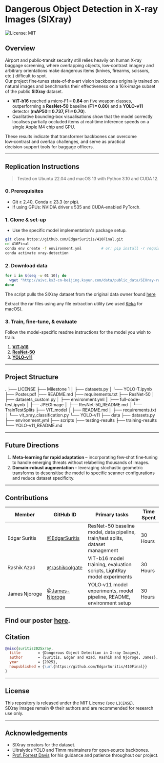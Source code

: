 # Dangerous Object Detection in X‑ray Images (SIXray)

![License: MIT](https://img.shields.io/badge/License-MIT-green.svg)

## Overview
Airport and public‑transit security still relies heavily on human X‑ray baggage screening, where overlapping objects, low‑contrast imagery and arbitrary orientations make dangerous items (knives, firearms, scissors, etc.) difficult to spot.  
Our project fine‑tunes state‑of‑the‑art vision backbones originally trained on natural images and benchmarks their effectiveness on a 16 k‑image subset of the public **SIXray** dataset.

- **ViT‑b16** reached a micro‑F1 = **0.84** on five weapon classes, outperforming a **ResNet‑50** baseline (**F1 = 0.80**) and a **YOLO‑v11** detector (**mAP50 = 0.737, F1 ≈ 0.70**).  
- Qualitative bounding‑box visualisations show that the model correctly localises partially occluded items at real‑time inference speeds on a single Apple M4 chip and GPU.

These results indicate that transformer backbones can overcome low‑contrast and overlap challenges, and serve as practical decision‑support tools for baggage officers.

---

## Replication Instructions

> Tested on Ubuntu 22.04 and macOS 13 with Python 3.10 and CUDA 12.

### 0. Prerequisites
- Git ≥ 2.40, Conda ≥ 23.3 (or pip).
- If using GPUs: NVIDIA driver ≥ 535 and CUDA‑enabled PyTorch.

### 1. Clone & set‑up
- Use the specific model implementation's package setup.
```bash
git clone https://github.com/EdgarSuritis/410Final.git
cd 410Final
conda env create -f environment.yml         # or: pip install -r requirements.txt
conda activate xray-detection
```

### 2. Download data
```bash
for i in $(seq -w 01 10); do                                         
  wget "http://aivc.ks3-cn-beijing.ksyun.com/data/public_data/SIXray-rar/dataset.part$i.rar";
done

```
The script pulls the SIXray dataset from the original data owner found [here](https://github.com/MeioJane/SIXray)

Extract the rar files using any file extraction utility (we used [Keka](https://www.keka.io/en/) for macOS).

### 3. Train, fine‑tune, & evaluate
Follow the model-specific readme instructions for the model you wish to train:
1. [**ViT-b16**](https://github.com/EdgarSuritis/410Final/blob/main/ViT_model/README.md)
2. [**ResNet-50**](https://github.com/EdgarSuritis/410Final/blob/main/ResNet-50/ResNet-50_README.md)
3. [**YOLO-v11**](https://github.com/EdgarSuritis/410Final/blob/main/YOLO-v11/YOLO-v11_README.md)

---

## Project Structure
.
├── LICENSE
├── Milestone 1
│   ├── datasets.py
│   └── YOLO-T.ipynb
├── Poster.pdf
├── README.md
├── requirements.txt
├── ResNet-50
│   ├── datasets_custom.py
│   ├── environment.yml
│   ├── full-code-test.ipynb
│   ├── JPEGImage
│   ├── ResNet-50_README.md
│   └── TrainTestSplits
├── ViT_model
│   ├── README.md
│   ├── requirements.txt
│   └── vit_xray_classification.py
└── YOLO-v11
    ├── data
    ├── datasets.py
    ├── environment.yml
    ├── scripts
    ├── testing-results
    ├── training-results
    └── YOLO-v11_README.md

---

## Future Directions
1. **Meta‑learning for rapid adaptation** – incorporating few‑shot fine‑tuning to handle emerging threats without relabelling thousands of images.  
2. **Domain‑robust augmentation** – leveraging stochastic geometric transforms to desensitise the model to specific scanner configurations and reduce dataset specificity.

---

## Contributions
| Member | GitHub ID | Primary tasks | Time Spent |
|--------|-----------|---------------|------------|
| Edgar Suritis | [@EdgarSuritis](https://github.com/EdgarSuritis) | ResNet-50 baseline model, data pipeline, train/test splits, dataset management | 30 Hours |
| Rashik Azad   | [@rashikcolgate](https://github.com/rashikcolgate) | ViT-b16 model training, evaluation scripts, LightRay model experiments | 30 Hours |
| James Njoroge | [@James-Njoroge](https://github.com/James-Njoroge) | YOLO‑v11 model experiments, model pipeline, README, environment setup | 30 Hours |

Find our poster [here](https://github.com/EdgarSuritis/410Final/blob/main/Poster.pdf).
---

## Citation
```bibtex
@misc{suritis2025xray,
  title        = {Dangerous Object Detection in X-ray Images},
  author       = {Suritis, Edgar and Azad, Rashik and Njoroge, James},
  year         = {2025},
  howpublished = {\url{https://github.com/EdgarSuritis/410Final}}
}
```

---

## License
This repository is released under the MIT License (see `LICENSE`).  
SIXray images remain © their authors and are recommended for research use only.

---

## Acknowledgements
- SIXray creators for the dataset.  
- Ultralytics YOLO and Timm maintainers for open‑source backbones.  
- [Prof. Forrest Davis](https://forrestdavis.github.io/) for his guidance and patience throughout our project.
